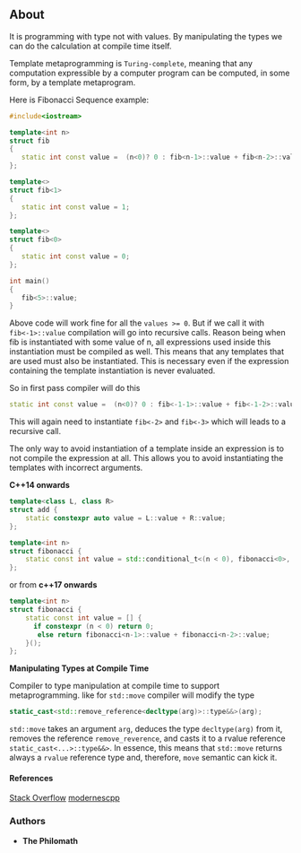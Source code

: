 ## About
It is programming with type not with values. By manipulating the types we can do the calculation at compile time itself.

Template metaprogramming is `Turing-complete`, meaning that any computation expressible by a computer program can be computed, in some form, by a template metaprogram.

Here is Fibonacci Sequence example:
```cpp
#include<iostream>

template<int n>
struct fib
{
   static int const value =  (n<0)? 0 : fib<n-1>::value + fib<n-2>::value;
};

template<>
struct fib<1>
{
   static int const value = 1;
};

template<>
struct fib<0>
{
   static int const value = 0;
};

int main()
{
   fib<5>::value;
}
```
Above code will work fine for all the `values >= 0`. But if we call it with `fib<-1>::value` compilation will go into recursive calls. Reason being when fib is instantiated with some value of n, all expressions used inside this instantiation must be compiled as well. This means that any templates that are used must also be instantiated. This is necessary even if the expression containing the template instantiation is never evaluated.

So in first pass compiler will do this
```Cpp
static int const value =  (n<0)? 0 : fib<-1-1>::value + fib<-1-2>::value;
```

This will again need to instantiate `fib<-2>` and `fib<-3>` which will leads to a recursive call.

The only way to avoid instantiation of a template inside an expression is to not compile the expression at all. This allows you to avoid instantiating the templates with incorrect arguments.

**C++14 onwards**
```cpp
template<class L, class R>
struct add {
    static constexpr auto value = L::value + R::value;
};

template<int n>
struct fibonacci {
    static const int value = std::conditional_t<(n < 0), fibonacci<0>, add<fibonacci<n-1>, fibonacci<n-2>>>::value;
};
```
or from **c++17 onwards**
```cpp
template<int n>
struct fibonacci {
    static const int value = [] {
      if constexpr (n < 0) return 0;
       else return fibonacci<n-1>::value + fibonacci<n-2>::value;
    }();
};
```
**Manipulating Types at Compile Time**

Compiler to type manipulation at compile time to support metaprogramming.
like for `std::move` compiler will modify the type
```cpp
static_cast<std::remove_reference<decltype(arg)>::type&&>(arg);
```
`std::move` takes an argument `arg`, deduces the type `decltype(arg)` from it, removes the reference `remove_reverence`, and casts it to a rvalue reference `static_cast<...>::type&&>`. In essence, this means that `std::move` returns always a `rvalue` reference type and, therefore, `move` semantic can kick it.

#### References
[Stack Overflow](https://stackoverflow.com/questions/65292785/c17-static-template-lazy-evaluation)
[modernescpp](https://www.modernescpp.com/index.php/c-core-guidelines-rules-for-template-metaprogramming)

### Authors

* **The Philomath**
